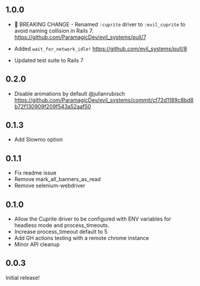 ## 1.0.0

- 🚨 BREAKING CHANGE - Renamed `:cuprite` driver to
`:evil_cuprite` to avoid naming collision in Rails 7.
<https://github.com/ParamagicDev/evil_systems/pull/7>

- Added `wait_for_network_idle!`
<https://github.com/evil_systems/pull/8>
- Updated test suite to Rails 7

## 0.2.0

- Disable animations by default @julianrubisch <https://github.com/ParamagicDev/evil_systems/commit/cf72d1189c8bd8b72f130909f209f543a52aaf50>

## 0.1.3

- Add Slowmo option

## 0.1.1

- Fix readme issue
- Remove mark_all_banners_as_read
- Remove selenium-webdriver

## 0.1.0

- Allow the Cuprite driver to be configured with ENV variables for headless mode and process_timeouts.
- Increase process_timeout default to 5
- Add GH actions testing with a remote chrome instance
- Minor API cleanup

## 0.0.3

Initial release!
